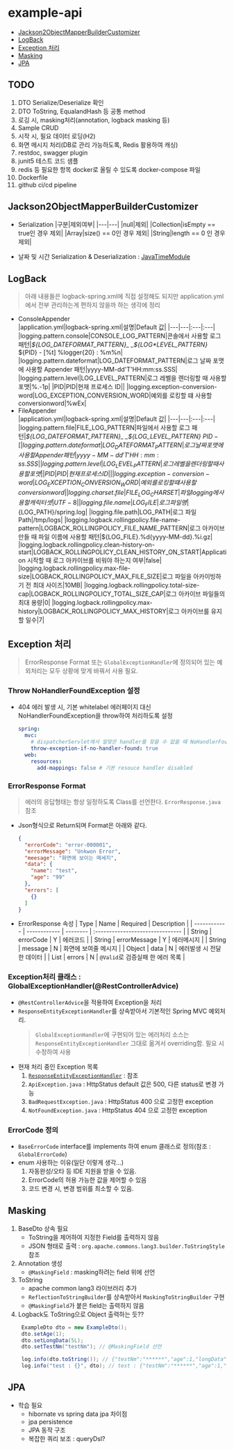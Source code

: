 # example-api

- [Jackson2ObjectMapperBuilderCustomizer](#jackson2objectmapperbuildercustomizer)
- [LogBack](#logback)
- [Exception 처리](#exception-처리)
- [Masking](#Masking)
- [JPA](#JPA)

## TODO
1. DTO Serialize/Deserialize 확인
2. DTO ToString, EqualandHash 등 공통 method 
3. 로깅 시, masking처리(annotation, logback masking 등)
4. Sample CRUD
5. 시작 시, 필요 데이터 로딩(H2)
6. 화면 메시지 처리(DB로 관리 가능하도록, Redis 활용하여 캐싱)
7. restdoc, swagger plugin
8. junit5 테스트 코드 샘플
9. redis 등 필요한 항목 docker로 올릴 수 있도록 docker-compose 파일
10. Dockerfile
11. github ci/cd pipeline


## Jackson2ObjectMapperBuilderCustomizer

- Serialization
  |구분|제외여부|
  |---|---|
  |null|제외|
  |Collection|isEmpty == true인 경우 제외|
  |Array|size() == 0인 경우 제외|
  |String|length == 0 인 경우 제외|

- 날짜 및 시간 Serialization & Deserialization : [JavaTimeModule](https://fasterxml.github.io/jackson-modules-java8/javadoc/datetime/2.9/com/fasterxml/jackson/datatype/jsr310/JavaTimeModule.html)

## LogBack

> 아래 내용들은 logback-spring.xml에 직접 설정해도 되지만 application.yml에서 전부 관리하는게 편하지 않을까 하는 생각에 정리

- ConsoleAppender  
  |application.yml|logback-spring.xml|설명|Default 값|
  |---|---|:---|:---|
  |logging.pattern.console|CONSOLE_LOG_PATTERN|콘솔에서 사용할 로그 패턴|_${LOG_DATEFORMAT_PATTERN}_ _${LOG*LEVEL_PATTERN}_ ${PID} - [%t] %logger{20} : %m%n|
  |logging.pattern.dateformat|LOG_DATEFORMAT_PATTERN|로그 날짜 포맷에 사용할 Appender 패턴|yyyy-MM-dd'T'HH:mm:ss.SSS|
  |logging.pattern.level|LOG_LEVEL_PATTERN|로그 레벨을 렌더링할 때 사용할 포맷|%.-1p|
  |PID|PID|현재 프로세스 ID||
  |logging.exception-conversion-word|LOG_EXCEPTION_CONVERSION_WORD|예외를 로킹할 떄 사용할 conversionword|%wEx|
- FileAppender  
  |application.yml|logback-spring.xml|설명|Default 값|
  |---|---|:---|:---|
  |logging.pattern.file|FILE_LOG_PATTERN|파일에서 사용할 로그 패턴|_${LOG_DATEFORMAT_PATTERN}_ _${LOG_LEVEL_PATTERN}_ ${PID} - [%t] %logger{20} : %m%n|
  |logging.pattern.dateformat|LOG_DATEFORMAT_PATTERN|로그 날짜 포맷에 사용할 Appender 패턴|yyyy-MM-dd'T'HH:mm:ss.SSS|
  |logging.pattern.level|LOG_LEVEL_PATTERN|로그 레벨을 렌더링할 때 사용할 포맷|%.-1p|
  |PID|PID|현재 프로세스 ID||
  |logging.exception-conversion-word|LOG_EXCEPTION_CONVERSION_WORD|예외를 로킹할 떄 사용할 conversionword|%wEx|
  |logging.charset.file|FILE_LOG_CHARSET|파일 logging에 사용할 캐릭터 셋|UTF-8|
  |logging.file.name|LOG_FILE|로그 파일 명|${LOG_PATH}/spring.log|
  |logging.file.path|LOG_PATH|로그 파일 Path|/tmp/logs|
  |logging.logback.rollingpolicy.file-name-pattern|LOGBACK_ROLLINGPOLICY_FILE_NAME_PATTERN|로그 아카이브 만들 때 파일 이름에 사용할 패턴|${LOG_FILE}.%d{yyyy-MM-dd}.%i.gz|
  |logging.logback.rollingpolicy.clean-history-on-start|LOGBACK_ROLLINGPOLICY_CLEAN_HISTORY_ON_START|Application 시작할 때 로그 아카이브를 비워야 하는지 여부|false|
  |logging.logback.rollingpolicy.max-file-size|LOGBACK_ROLLINGPOLICY_MAX_FILE_SIZE|로그 파일을 아카이빙하기 전 최대 사이즈|10MB|
  |logging.logback.rollingpolicy.total-size-cap|LOGBACK_ROLLINGPOLICY_TOTAL_SIZE_CAP|로그 아카이브 파일들의 최대 용량|0|
  |logging.logback.rollingpolicy.max-history|LOGBACK_ROLLINGPOLICY_MAX_HISTORY|로그 아카이브를 유지할 일수|7|

## Exception 처리
> ErrorResponse Format 또는 `GlobalExceptionHandler`에 정의되어 있는 예외처리는 모두 상황에 맞게 바꿔서 사용 필요.

### Throw NoHandlerFoundException 설정

- 404 에러 발생 시, 기본 whitelabel 에러페이지 대신 NoHandlerFoundException을 throw하여 처리하도록 설정
  ```yml
  spring:
    mvc:
      # dispatcherServlet에서 알맞은 handler를 찾을 수 없을 때 NoHandlerFoundExcpetion throw
      throw-exception-if-no-handler-found: true
    web:
      resources:
        add-mappings: false # 기본 resouce handler disabled
  ```

### ErrorResponse Format

> 에러의 응답형태는 항상 일정하도록 Class를 선언한다. `ErrorResponse.java` 참조

- Json형식으로 Return되며 Format은 아래와 같다.
  ```json
  {
    "errorCode": "error-000001",
    "errorMessage": "Unkwon Error",
    "meesage": "화면에 보이는 메세지",
    "data": {
      "name": "test",
      "age": "99"
    },
    "errors": [
      {}
    ]
  }
  ```
- ErrorResponse 속성
  | Type | Name | Required | Description |
  | ------------ | ------------ | -------- | :------------------------------- |
  | String | errorCode | Y | 에러코드 |
  | String | errorMessage | Y | 에러메시지 |
  | String | message | N | 화면에 보여줄 메시지 |
  | Object | data | N | 에러발생 시 전달한 데이터 |
  | List<String> | errors | N | `@Valid`로 검증실패 한 에러 목록 |

### Exception처리 클래스 : GlobalExceptionHandler(@RestControllerAdvice)
- `@RestControllerAdvice`을 적용하여 Exception을 처리
- `ResponseEntityExceptionHandler`를 상속받아서 기본적인 Spring MVC 예외처리.
  > `GlobalExceptionHandler`에 구현되어 있는 에러처리 소스는 `ResponseEntityExceptionHandler` 그대로 옮겨서 overriding함. 필요 시 수정하여 사용
- 현재 처리 중인 Exception 목록
  1. [`ResponseEntityExceptionHandler`](https://docs.spring.io/spring-framework/docs/current/javadoc-api/org/springframework/web/servlet/mvc/method/annotation/ResponseEntityExceptionHandler.html) : 참조
  2. `ApiException.java` : HttpStatus default 값은 500, 다른 status로 변경 가능
  3. `BadRequestException.java` : HttpStatus 400 으로 고정한 exception
  4. `NotFoundException.java` : HttpStatus 404 으로 고정한 exception

### ErrorCode 정의
- `BaseErrorCode` interface를 implements 하여 enum 클래스로 정의(참조 : `GlobalErrorCode`)
- enum 사용하는 이유(일단 이렇게 생각...)
  1. 자동완성/오타 등 IDE 지원을 받을 수 있음.
  2. ErrorCode의 허용 가능한 값을 제어할 수 있음
  3. 코드 변경 시, 변경 범위를 최소할 수 있음.

## Masking
1. BaseDto 상속 필요
   - ToString을 제어하여 지정한 Field를 출력하지 않음
   - JSON 형태로 출력 : `org.apache.commons.lang3.builder.ToStringStyle` 참조
2. Annotation 생성 
   - `@MaskingField` : masking하려는 field 위에 선언 
3. ToString
   - apache common lang3 라이브러리 추가
   - `ReflectionToStringBuilder`를 상속받아서 `MaskingToStringBuilder` 구현
   - `@MaskingField`가 붙은 field는 출력하지 않음
4. Logback도 ToString으로 Object 출력하는 듯??
   ```java
    ExampleDto dto = new ExampleDto();
    dto.setAge(1);
    dto.setLongData(5L);
    dto.setTestNm("testNm"); // @MaskingField 선언

    log.info(dto.toString()); // {"testNm":"******","age":1,"longData":5}
    log.info("test : {}", dto); // test : {"testNm":"******","age":1,"longData":5}
    ```
## JPA
- 학습 필요
  - hibornate vs spring data jpa 차이점
  - jpa persistence
  - JPA 동작 구조
  - 복잡한 쿼리 보조 : queryDsl?
